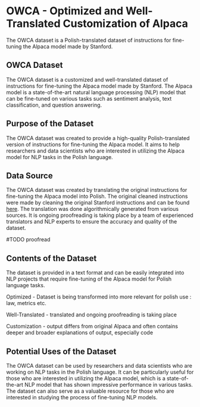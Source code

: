 # OWCA - Optimized and Well-Translated Customization of Alpaca

The OWCA dataset is a Polish-translated dataset of instructions for fine-tuning the Alpaca model made by Stanford.

## OWCA Dataset

The OWCA dataset is a customized and well-translated dataset of instructions for fine-tuning the Alpaca model made by Stanford. The Alpaca model is a state-of-the-art natural language processing (NLP) model that can be fine-tuned on various tasks such as sentiment analysis, text classification, and question answering.

## Purpose of the Dataset

The OWCA dataset was created to provide a high-quality Polish-translated version of instructions for fine-tuning the Alpaca model. It aims to help researchers and data scientists who are interested in utilizing the Alpaca model for NLP tasks in the Polish language.

## Data Source

The OWCA dataset was created by translating the original instructions for fine-tuning the Alpaca model into Polish. The original cleaned instructions were made by cleaning the original Stanford instructions and can be found [here](https://github.com/gururise/AlpacaDataCleaned). The translation was done algorithmically generated from various sources. It is ongoing proofreading is taking place by a team of experienced translators and NLP experts to ensure the accuracy and quality of the dataset.

#TODO proofread

## Contents of the Dataset

The dataset is provided in a text format and can be easily integrated into NLP projects that require fine-tuning of the Alpaca model for Polish language tasks. 


Optimized - Dataset is being transformed into more relevant for polish use : law, metrics  etc.

Well-Translated - translated and ongoing proofreading is taking place 

Customization - output differs from original Alpaca and often contains deeper and broader explanations of output, especially code 

## Potential Uses of the Dataset

The OWCA dataset can be used by researchers and data scientists who are working on NLP tasks in the Polish language. It can be particularly useful for those who are interested in utilizing the Alpaca model, which is a state-of-the-art NLP model that has shown impressive performance in various tasks. The dataset can also serve as a valuable resource for those who are interested in studying the process of fine-tuning NLP models.
